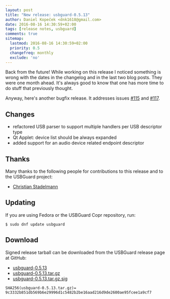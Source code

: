 ```yaml
---
layout: post
title: "New release: usbguard-0.5.13"
author: Daniel Kopeček <dnk1618@gmail.com>
date: 2016-08-16 14:30:59+02:00
tags: [release notes, usbguard]
comments: true
sitemap:
  lastmod: 2016-08-16 14:30:59+02:00
  priority: 0.5
  changefreq: monthly
  exclude: 'no'
---
```


Back from the future! While working on this release I noticed something is wrong with the dates
in the changelog and in the last two blog posts. They were one month ahead. It's always good to
know that one has more time to do stuff that previously thought.

Anyway, here's another bugfix release. It addresses issues [#115](https://github.com/dkopecek/usbguard/issues/115)
and [#117](https://github.com/dkopecek/usbguard/issues/117).

## Changes

 * refactored USB parser to support multiple handlers per USB descriptor type
 * Qt Applet: device list should be always expanded
 * added support for an audio device related endpoint descriptor

## Thanks

Many thanks to the following people for contributions to this release and to the USBGuard project:

 * [Christian Stadelmann](https://github.com/genodeftest)

## Updating

If you are using Fedora or the USBGuard Copr repository, run:

    $ sudo dnf update usbguard

## Download

Signed release tarball can be downloaded from the USBGuard release page at GitHub:

 * [usbguard-0.5.13](https://github.com/dkopecek/usbguard/releases/tag/usbguard-0.5.13)
 * [usbguard-0.5.13.tar.gz](https://github.com/dkopecek/usbguard/releases/download/usbguard-0.5.13/usbguard-0.5.13.tar.gz)
 * [usbguard-0.5.13.tar.gz.sig](https://github.com/dkopecek/usbguard/releases/download/usbguard-0.5.13/usbguard-0.5.13.tar.gz.sig)

```
SHA256(usbguard-0.5.13.tar.gz)= 9c3332b851db569b6e29996d1c5482b2be16aad216d9de2600ae95fcee1a9cf7
```
